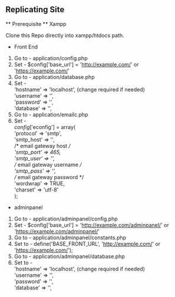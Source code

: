 Replicating Site
------------------
** Prerequisite **
Xampp

Clone this Repo directly into xampp/htdocs path.

* Front End
1. Go to - application/config.php
2. Set - $config['base_url'] = 'http://example.com/' or 'https://example.com/'
3. Go to - application/database.php
4. Set - <br />
'hostname' => 'localhost',  (change required if needed)<br />
'username' => '',<br />
'password' => '',<br />
'database' => '',<br />
5. Go to - application/emailc.php
6. Set - <br />
$config['$econfig'] = array(<br />
'protocol' => 'smtp',<br />
'smtp_host' => '',<br />
/* email gateway host */<br />
'smtp_port' => 465,<br />
'smtp_user' => '',<br />
/* email gateway username */<br />
'smtp_pass' => '',<br />
/* email gateway password */<br />
'wordwrap' => TRUE,<br />
'charset' => 'utf-8'<br />
);

* adminpanel
1. Go to - application/adminpanel/config.php
2. Set - $config['base_url'] = 'http://example.com/adminpanel/' or 'https://example.com/adminpanel/'
3. Go to - application/adminpanel/constants.php
4. Set to - define('BASE_FRONT_URL', 'http://example.com/' or 'https://example.com/');
5. Go to - application/adminpanel/database.php
6. Set to - <br />'hostname' => 'localhost', (change required if needed)<br/>
'username' => '',<br/>
'password' => '',<br/>
'database' => '',<br/>
